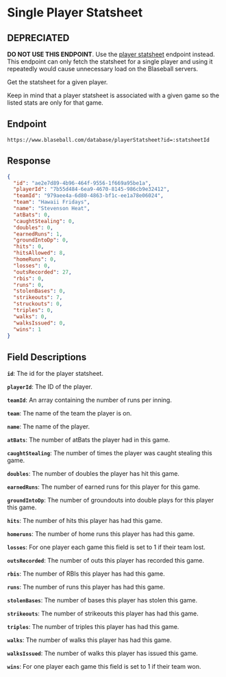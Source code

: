 # Single Player Statsheet

## DEPRECIATED

**DO NOT USE THIS ENDPOINT**. Use the [player statsheet](player-statsheet.md) endpoint instead. This endpoint can only fetch the statsheet for a single player and using it repeatedly would cause unnecessary load on the Blaseball servers.

Get the statsheet for a given player. 

Keep in mind that a player statsheet is associated with a given game so the listed stats are only for that game.

## Endpoint

`https://www.blaseball.com/database/playerStatsheet?id=:statsheetId`

## Response

```json
{
  "id": "ae2e7d89-4b96-464f-9556-1f669a95be1a",
  "playerId": "7b55d484-6ea9-4670-8145-986cb9e32412",
  "teamId": "979aee4a-6d80-4863-bf1c-ee1a78e06024",
  "team": "Hawaii Fridays",
  "name": "Stevenson Heat",
  "atBats": 0,
  "caughtStealing": 0,
  "doubles": 0,
  "earnedRuns": 1,
  "groundIntoDp": 0,
  "hits": 0,
  "hitsAllowed": 8,
  "homeRuns": 0,
  "losses": 0,
  "outsRecorded": 27,
  "rbis": 0,
  "runs": 0,
  "stolenBases": 0,
  "strikeouts": 7,
  "struckouts": 0,
  "triples": 0,
  "walks": 0,
  "walksIssued": 0,
  "wins": 1
}
```

## Field Descriptions

**`id`**: The id for the player statsheet.

**`playerId`**: The ID of the player.

**`teamId`**: An array containing the number of runs per inning.

**`team`**: The name of the team the player is on.

**`name`**: The name of the player.

**`atBats`**: The number of atBats the player had in this game.

**`caughtStealing`**: The number of times the player was caught stealing this game.

**`doubles`**: The number of doubles the player has hit this game.

**`earnedRuns`**: The number of earned runs for this player for this game.

**`groundIntoDp`**: The number of groundouts into double plays for this player this game.

**`hits`**: The number of hits this player has had this game.

**`homeruns`**: The number of home runs this player has had this game.

**`losses`**: For one player each game this field is set to 1 if their team lost.

**`outsRecorded`**: The number of outs this player has recorded this game.

**`rbis`**: The number of RBIs this player has had this game.

**`runs`**: The number of runs this player has had this game.

**`stolenBases`**: The number of bases this player has stolen this game.

**`strikeouts`**: The number of strikeouts this player has had this game.

**`triples`**: The number of triples this player has had this game.

**`walks`**: The number of walks this player has had this game.

**`walksIssued`**: The number of walks this player has issued this game.

**`wins`**: For one player each game this field is set to 1 if their team won.